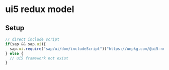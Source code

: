 # ui5 redux model

## Setup

```js
// direct include script
if(sap && sap.ui){
  sap.ui.require("sap/ui/dom/includeScript")("https://unpkg.com/@ui5-next/ui5.redux@1.0.3/dist/library-preload.js")
} else {
  // ui5 framework not exist
}
```
